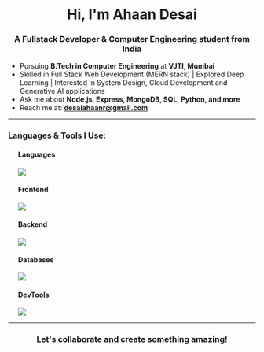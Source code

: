 <!-- Banner -->
<h1 align="center">Hi, I'm Ahaan Desai</h1>
<h3 align="center">A Fullstack Developer & Computer Engineering student from India</h3>

- Pursuing **B.Tech in Computer Engineering** at **VJTI, Mumbai**
- Skilled in Full Stack Web Development (MERN stack) | Explored Deep Learning | Interested in System Design, Cloud Development and Generative AI applications
- Ask me about **Node.js, Express, MongoDB, SQL, Python, and more**
- Reach me at: **desaiahaanr@gmail.com**



---

<h3 align="left"> Languages & Tools I Use:</h3>

<!-- Languages -->
<h4 style="margin-left: 20px">Languages</h4>
<img style="margin-left: 20px" src="https://skillicons.dev/icons?i=js,python,cpp,html,css" />

<!-- Frontend -->
<h4 style="margin-left: 20px">Frontend</h4>
<img style="margin-left: 20px" src="https://skillicons.dev/icons?i=react,tailwind,bootstrap" />

<!-- Backend -->
<h4 style="margin-left: 20px">Backend</h4>
<img style="margin-left: 20px" src="https://skillicons.dev/icons?i=nodejs,express,graphql,fastapi" />

<!-- Database -->
<h4 style="margin-left: 20px">Databases</h4>
<img style="margin-left: 20px" src="https://skillicons.dev/icons?i=mongodb,mysql,firebase" />

<!-- DevTools -->
<h4 style="margin-left: 20px">DevTools</h4>
<img style="margin-left: 20px" src="https://skillicons.dev/icons?i=docker,postman" />

---

<h3 align="center">Let's collaborate and create something amazing!</h3>
